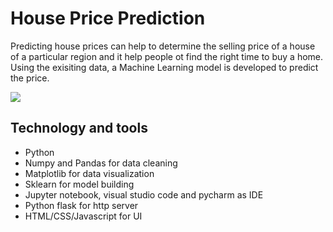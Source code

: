 # House Price Prediction

Predicting house prices can help to determine the selling price of a house of a particular region and it help people ot find the right time to buy a home. Using the exisiting data, a Machine Learning model is developed to predict the price.

<p>
  <img src="https://github.com/codebasics/py/raw/master/DataScience/BangloreHomePrices/BHP_website.PNG" />
</p>


## Technology and tools

* Python
* Numpy and Pandas for data cleaning
* Matplotlib for data visualization
* Sklearn for model building
* Jupyter notebook, visual studio code and pycharm as IDE
* Python flask for http server
* HTML/CSS/Javascript for UI
